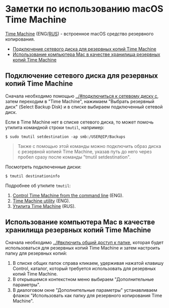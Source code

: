 # Заметки по использованию macOS Time Machine

[Time Machine](https://support.apple.com/en-us/HT201250) (ENG/[RUS](https://support.apple.com/ru-ru/HT201250)) - встроенное macOS средство резервного копирования.

<!--ts-->
  * [Подключение сетевого диска для резервных копий Time Machine](#подключение-сетевого-диска-для-резервных-копий-time-machine)
  * [Использование компьютера Mac в качестве хранилища резервных копий Time Machine](#использование-компьютера-mac-в-качестве-хранилища-резервных-копий-time-machine)
 <!--te-->

<a id="connect-network-drive"></a>
## Подключение сетевого диска для резервных копий Time Machine

Сначала необходимо помощью [../#подключиться к сетевому диску с](../FileSharing/readme.md#connect-to-server), затем переходим в "Time Machine", нажимаем "Выбрать резервный диск" (Select Backup Disk) и в списке выбираем подключенный сетевой диск.

Если в Time Machine нет в списке сетевого диска, то может помочь утилита командной строки `tmutil`, например:

	$ sudo tmutil setdestination -ap smb:/USER@IP/Backups
	
> Также c помощью этой команды можно подключить образ диска с резервной копией Time Machine, указав путь до него через пробел сразу после команды "tmutil setdestination".
	
Посмотреть подключенные диски: 
	
	$ tmutil destinationinfo

Подробнее об утилите `tmutil`:

1. [Control Time Machine from the command line](https://www.macworld.com/article/2033804/control-time-machine-from-the-command-line.html) (ENG).
2. [Time Machine utility](https://ss64.com/osx/tmutil.html) (ENG).
3. [Утилита Time Machine](http://osxh.ru/command/tmutil-terminal-time-machine) (RUS). 

<a id="file-sharing"></a>
## Использование компьютера Mac в качестве хранилища резервных копий Time Machine

Сначала необходимо [../#включить общий доступ к папке](../FileSharing/readme.md#enable-file-sharing), которая будет использоваться для резервных копий Time Machine и затем настроить папку для резервных копий:

1. В списке общих папок справа кликаем, удерживая нажатой клавишу Control, каталог, который требуется использовать для резервных копий Time Machine. 
2. В открывшемся контекстном меню выбираем "Дополнительные параметры".
3. В диалоговом окне "Дополнительные параметры" устанавливаем флажок "Использовать как папку для резервного копирования Time Machine".
